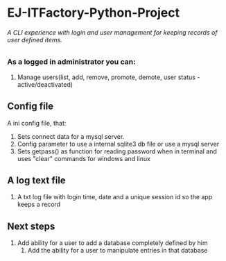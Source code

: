 # EJ-ITFactory-Python-Project

###### A CLI experience with login and user management for keeping records of user defined items.
### As a logged in administrator you can:
1) Manage users(list, add, remove, promote, demote, user status - active/deactivated)

## Config file
A ini config file, that: 
1) Sets connect data for a mysql server. 
2) Config parameter to use a internal sqlite3 db file or use a mysql server
3) Sets getpass() as function for reading password when in terminal 
and uses "clear" commands for windows and linux

## A log text file
1) A txt log file with login time, date and a unique session id so the app keeps a record

## Next steps
1) Add ability for a user to add a database completely defined by him 
   1) Add the ability for a user to manipulate entries in that database
